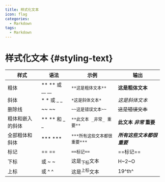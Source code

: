 ```yaml
---
title: 样式化文本
icon: flag
categories:
  - Markdown
tags:
  - Markdown
---
```

# 样式化文本 {#styling-text}

| 样式	      | 语法                 | 示例                   | 输出      |
|----------|--------------------|----------------------|---------|
| 粗体       | ** ** 或 __ __      | `**这是粗体文本**	`        | **这是粗体文本** |
| 斜体       | * * 或 _ _          | 	`*这是斜体文本*`          |  	*这是斜体文本* |
| 删除线      | ~~ ~~	             | `~~这是错误文本~~`	        |  ~~这是错误文本~~ |
| 粗体和嵌入的斜体 | ** ** 和 _ _	       | 	`**此文本 _非常_ 重要**`   |   **此文本 _非常_ 重要** |
| 全部粗体和斜体  | *** ***	           | 	`***所有这些文本都很重要***`	 |     ***所有这些文本都很重要*** |
| 标记       | == ==	             | 	`==标记==`	           |     ==标记== |
| 下标       | <sub> </sub> 或 ~ ~ | 这是<sub>下标</sub>文本    |  H~2~O  |
| 上标       | <sup> </sup> 或 ^ ^ | 这是<sup>上标</sup>文本    |  19^th^ |
